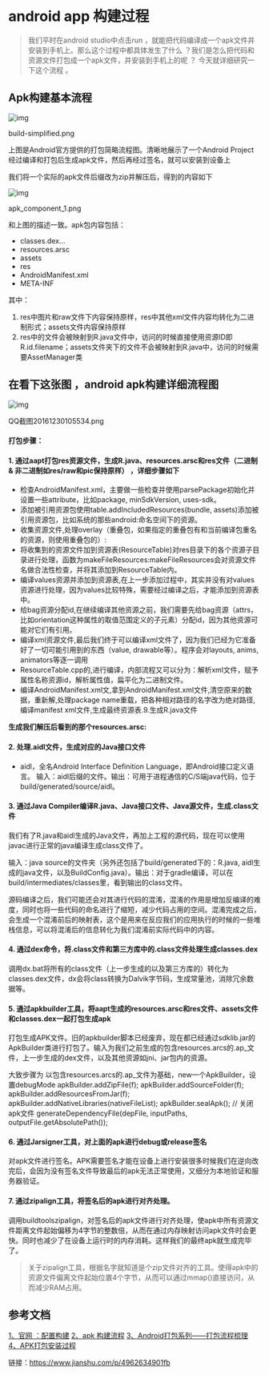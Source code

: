 # android app 构建过程



> 我们平时在android studio中点击run ，就能把代码编译成一个apk文件并安装到手机上。那么这个过程中都具体发生了什么 ？我们是怎么把代码和资源文件打包成一个apk文件，并安装到手机上的呢 ？ 今天就详细研究一下这个流程  。

## Apk构建基本流程



![img](https:////upload-images.jianshu.io/upload_images/1951128-f6985fb6e1f74f24.png?imageMogr2/auto-orient/strip%7CimageView2/2/w/747/format/webp)

build-simplified.png

上图是Android官方提供的打包简略流程图。清晰地展示了一个Android Project经过编译和打包后生成apk文件，然后再经过签名，就可以安装到设备上

我们将一个实际的apk文件后缀改为zip并解压后，得到的内容如下



![img](https:////upload-images.jianshu.io/upload_images/1951128-22e8271dd5e65ede.png?imageMogr2/auto-orient/strip%7CimageView2/2/w/1000/format/webp)

apk_component_1.png

和上图的描述一致。apk包内容包括：

- classes.dex…
- resources.arsc
- assets
- res
- AndroidManifest.xml
- META-INF

其中：

1. res中图片和raw文件下内容保持原样，res中其他xml文件内容均转化为二进制形式；assets文件内容保持原样
2. res中的文件会被映射到R.java文件中，访问的时候直接使用资源ID即R.id.filename；assets文件夹下的文件不会被映射到R.java中，访问的时候需要AssetManager类

## 在看下这张图 ，android apk构建详细流程图



![img](https:////upload-images.jianshu.io/upload_images/1951128-812d5a5d0a7ee64a.png?imageMogr2/auto-orient/strip%7CimageView2/2/w/670/format/webp)

QQ截图20161230105534.png

#### 打包步骤：

#### 1. 通过aapt打包res资源文件，生成R.java、resources.arsc和res文件（二进制 & 非二进制如res/raw和pic保持原样） ，详细步骤如下

- 检查AndroidManifest.xml，主要做一些检查并使用parsePackage初始化并设置一些attribute，比如package, minSdkVersion, uses-sdk。
- 添加被引用资源包使用table.addIncludedResources(bundle, assets)添加被引用资源包，比如系统的那些android:命名空间下的资源。
- 收集资源文件,处理overlay（重叠包，如果指定的重叠包有和当前编译包重名的资源，则使用重叠包的）:
- 将收集到的资源文件加到资源表(ResourceTable)对res目录下的各个资源子目录进行处理，函数为makeFileResources:makeFileResources会对资源文件名做合法性检查，并将其添加到ResourceTable内。
- 编译values资源并添加到资源表,在上一步添加过程中，其实并没有对values资源进行处理，因为values比较特殊，需要经过编译之后，才能添加到资源表中。
- 给bag资源分配id,在继续编译其他资源之前，我们需要先给bag资源（attrs，比如orientation这种属性的取值范围定义的子元素）分配id，因为其他资源可能对它们有引用。
- 编译xml资源文件,最后我们终于可以编译xml文件了，因为我们已经为它准备好了一切可能引用到的东西（value, drawable等）。程序会对layouts, anims, animators等逐一调用
- ResourceTable.cpp的,进行编译，内部流程又可以分为：解析xml文件，赋予属性名称资源id，解析属性值，扁平化为二进制文件。
- 编译AndroidManifest.xml文,拿到AndroidManifest.xml文件,清空原来的数据，重新解,处理package name重载，把各种相对路径的名字改为绝对路径,编译manifest xml文件,生成最终资源表.9.生成R.java文件

**生成我们解压后看到的那个resources.arsc:**

#### 2. 处理.aidl文件，生成对应的Java接口文件

- aidl，全名Android Interface Definition Language，即Android接口定义语言。
   输入：aidl后缀的文件。输出：可用于进程通信的C/S端java代码，位于build/generated/source/aidl。

#### 3. 通过Java Compiler编译R.java、Java接口文件、Java源文件，生成.class文件

我们有了R.java和aidl生成的Java文件，再加上工程的源代码，现在可以使用javac进行正常的java编译生成class文件了。

输入：java source的文件夹（另外还包括了build/generated下的：R.java, aidl生成的java文件，以及BuildConfig.java）。输出：对于gradle编译，可以在build/intermediates/classes里，看到输出的class文件。

源码编译之后，我们可能还会对其进行代码的混淆，混淆的作用是增加反编译的难度，同时也将一些代码的命名进行了缩短，减少代码占用的空间。混淆完成之后，会生成一个混淆前后的映射表，这个是用来在反应我们的应用执行的时候的一些堆栈信息，可以将混淆后的信息转化为我们混淆前实际代码中的内容。

#### 4. 通过dex命令，将.class文件和第三方库中的.class文件处理生成classes.dex

调用dx.bat将所有的class文件（上一步生成的以及第三方库的）转化为classes.dex文件，dx会将class转换为Dalvik字节码，生成常量池，消除冗余数据等。

#### 5. 通过apkbuilder工具，将aapt生成的resources.arsc和res文件、assets文件和classes.dex一起打包生成apk

打包生成APK文件。旧的apkbuilder脚本已经废弃，现在都已经通过sdklib.jar的ApkBuilder类进行打包了。输入为我们之前生成的包含resources.arcs的.ap_文件，上一步生成的dex文件，以及其他资源如jni、jar包内的资源。

大致步骤为
 以包含resources.arcs的.ap_文件为基础，new一个ApkBuilder，设置debugMode
 apkBuilder.addZipFile(f);
 apkBuilder.addSourceFolder(f);
 apkBuilder.addResourcesFromJar(f);
 apkBuilder.addNativeLibraries(nativeFileList);
 apkBuilder.sealApk(); // 关闭apk文件
 generateDependencyFile(depFile, inputPaths, outputFile.getAbsolutePath());

#### 6. 通过Jarsigner工具，对上面的apk进行debug或release签名

对apk文件进行签名。APK需要签名才能在设备上进行安装很多时候我们在逆向改完后，会因为没有签名文件导致最后的apk无法正常使用，又细分为本地验证和服务器验证。

#### 7. 通过zipalign工具，将签名后的apk进行对齐处理。

调用buildtoolszipalign，对签名后的apk文件进行对齐处理，使apk中所有资源文件距离文件起始偏移为4字节的整数倍，从而在通过内存映射访问apk文件时会更快。同时也减少了在设备上运行时的内存消耗。这样我们的最终apk就生成完毕了。

> 关于zipalign工具，根据名字就知道是个zip文件对齐的工具。使得apk中的资源文件偏离文件起始位置4个字节，从而可以通过mmap()直接访问，从而减少RAM占用。

## 参考文档

[1、官网 ：配置构建](https://link.jianshu.com?t=https://developer.android.com/studio/build/index.html?hl=zh-cn)
 [2、apk 构建流程](https://www.jianshu.com/p/a679669d6be2)
 [3、Android打包系列——打包流程梳理](https://link.jianshu.com?t=http://mouxuejie.com/blog/2016-08-04/build-and-package-flow-introduction/)
 [4、APK打包安装过程](https://link.jianshu.com?t=https://segmentfault.com/a/1190000004916563)



链接：https://www.jianshu.com/p/4962634901fb


